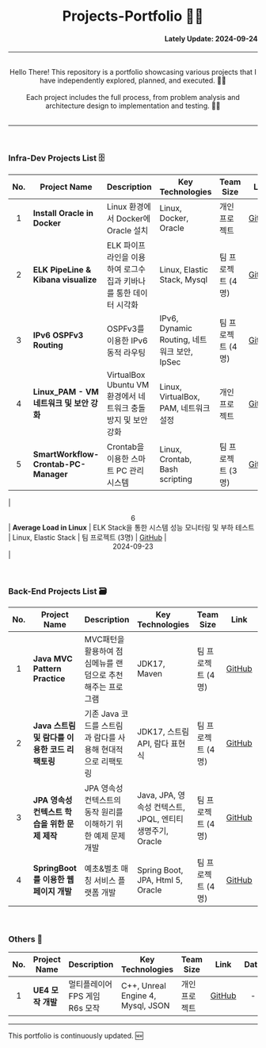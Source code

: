 # <div align="center"> Projects-Portfolio 👨‍💻</div>

#### <div align="right"> Lately Update: 2024-09-24 </div>

---

<br>

<div align="center"> 
Hello There! This repository is a portfolio showcasing various projects that I have independently explored, planned, and executed. 🏃‍♂️ 
</div>

<br>
<div align="center"> 
Each project includes the full process, from problem analysis and architecture design to implementation and testing. 🙋‍♂️
</div>

<br>

---

<br>

### Infra-Dev Projects List 🗄

| No. | Project Name | Description | Key Technologies | Team Size | Link | Date |
|----|---------------|------|-----------|----------|------|------|
| <div align="center"> 1 </div>  | **Install Oracle in Docker** | Linux 환경에서 Docker에 Oracle 설치 | Linux, Docker, Oracle  | 개인 프로젝트 | [GitHub](https://github.com/isshomin/Docker_oracle) | <div align="center"> 2024-07-25 </div> |
| <div align="center"> 2 </div>  | **ELK PipeLine & Kibana visualize** | ELK 파이프라인을 이용하여 로그수집과 키바나를 통한 데이터 시각화 | Linux, Elastic Stack, Mysql | 팀 프로젝트 (4명) | [GitHub](https://github.com/isshomin/Woori_FISA_elk_titanic) | <div align="center">2024-07-29</div> |
| <div align="center"> 3 </div> | **IPv6 OSPFv3 Routing** | OSPFv3를 이용한 IPv6 동적 라우팅 | IPv6, Dynamic Routing, 네트워크 보안, IpSec | 팀 프로젝트 (4명) | [GitHub](https://github.com/isshomin/OSPFv3_Routing) | <div align="center"> 2024-09-09 <br> ~  <br> 2024-09-13 </div> |
| <div align="center"> 4 </div> | **Linux_PAM - VM 네트워크 및 보안 강화** | VirtualBox Ubuntu VM 환경에서 네트워크 충돌 방지 및 보안 강화 | Linux, VirtualBox, PAM, 네트워크 설정 | 개인 프로젝트 | [GitHub](https://github.com/isshomin/linux_pam_practice) | <div align="center"> 2024-09-19 </div> |
| <div align="center"> 5 </div>  | **SmartWorkflow-Crontab-PC-Manager** | Crontab을 이용한 스마트 PC 관리 시스템 | Linux, Crontab, Bash scripting | 팀 프로젝트 (3명) | [GitHub](https://github.com/isshomin/WooriFISA_linux_crontab) | <div align="center"> 2024-09-20 </div> |


| <div align="center"> 6 </div>  | **Average Load in Linux** | ELK Stack을 통한 시스템 성능 모니터링 및 부하 테스트 | Linux, Elastic Stack | 팀 프로젝트 (3명) | [GitHub](https://github.com/fisa3Cloud/Average_Load_in_Linux) | <div align="center"> 2024-09-23 </div> |

<br>

### Back-End Projects List 🗃

| No. | Project Name | Description | Key Technologies | Team Size | Link | Date |
|----|---------------|------|-----------|----------|------|------|
| <div align="center"> 1 </div> | **Java MVC Pattern Practice** | MVC패턴을 활용하여 점심메뉴를 랜덤으로 추천해주는 프로그램 | JDK17, Maven | 팀 프로젝트 (4명) | [GitHub](https://github.com/yuwankang/TeamProjectEx1) | <div align="center"> 2024-07-12 </div> |
| <div align="center"> 2 </div> | **Java 스트림 및 람다를 이용한 코드 리팩토링** | 기존 Java 코드를 스트림과 람다를 사용해 현대적으로 리팩토링 | JDK17, 스트림 API, 람다 표현식 | 팀 프로젝트 (4명) | [GitHub](https://github.com/isshomin/WooriFISA-java-stream-refactoring) | <div align="center"> 2024-07-19 </div> |
| <div align="center"> 3 </div> | **JPA 영속성 컨텍스트 학습을 위한 문제 제작** | JPA 영속성 컨텍스트의 동작 원리를 이해하기 위한 예제 문제 개발 | Java, JPA, 영속성 컨텍스트, JPQL, 엔티티 생명주기, Oracle | 팀 프로젝트 (4명) | [GitHub](https://github.com/ohwoong2/jpa_mission) | <div align="center"> 2024-08-05 </div> |
| <div align="center"> 4 </div> | **SpringBoot를 이용한 웹페이지 개발** | 예초&벌초 매칭 서비스 플랫폼 개발 | Spring Boot, JPA, Html 5, Oracle | 팀 프로젝트 (4명) | [GitHub](https://github.com/LeeYeonhee-00/AncestorLove) | <div align="center"> 2024-08-13 <br> ~  <br> </div> |

<br>

### Others 💾
| No. | Project Name | Description | Key Technologies | Team Size | Link | Date |
|----|---------------|------|-----------|----------|------|------|
| <div align="center"> 1 </div> | **UE4 모작 개발** | 멀티플레이어 FPS 게임 R6s 모작 | C++, Unreal Engine 4, Mysql, JSON |  개인 프로젝트 | [GitHub](https://github.com/isshomin/UE4_r6s) | <div align="center">-</div> |

---

This portfolio is continuously updated. 🆕
